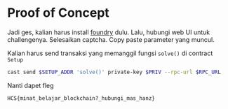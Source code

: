 # Proof of Concept
Jadi ges, kalian harus install [foundry](https://getfoundry.sh/) dulu. Lalu, hubungi web UI untuk challengenya.
Selesaikan captcha. Copy paste parameter yang muncul.

Kalian harus send transaksi yang memanggil fungsi `solve()` di contract `Setup`

```sh
cast send $SETUP_ADDR 'solve()' private-key $PRIV --rpc-url $RPC_URL
```

Nanti dapet fleg
```
HCS{minat_belajar_blockchain?_hubungi_mas_hanz}
```
